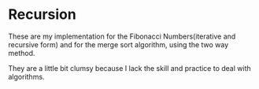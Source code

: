# Recursion

These are my implementation for the Fibonacci Numbers(iterative and recursive form) and for the merge sort algorithm, using the two way method.

They are a little bit clumsy because I lack the skill and practice to deal with algorithms.

